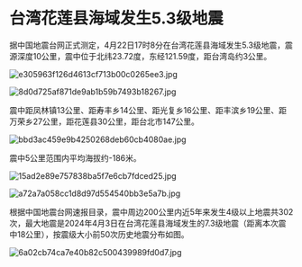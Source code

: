 # 台湾花莲县海域发生5.3级地震

据中国地震台网正式测定，4月22日17时8分在台湾花莲县海域发生5.3级地震，震源深度10公里，震中位于北纬23.72度，东经121.59度，距台湾岛约3公里。

![e305963f126d4613cf713b00c0265ee3.jpg](https://raw.githubusercontent.com/qqhsx/qqnews_image/main/2024/04/22/台湾花莲县海域发生5.3级地震/e305963f126d4613cf713b00c0265ee3.jpg)

![8d0d725af871de9ab1b59b7493b18267.jpg](https://raw.githubusercontent.com/qqhsx/qqnews_image/main/2024/04/22/台湾花莲县海域发生5.3级地震/8d0d725af871de9ab1b59b7493b18267.jpg)

震中距凤林镇13公里、距寿丰乡14公里、距光复乡16公里、距丰滨乡19公里、距万荣乡27公里，距花莲县30公里，距台北市147公里。

![bbd3ac459e9b4250268deb60cb4080ae.jpg](https://raw.githubusercontent.com/qqhsx/qqnews_image/main/2024/04/22/台湾花莲县海域发生5.3级地震/bbd3ac459e9b4250268deb60cb4080ae.jpg)

震中5公里范围内平均海拔约-186米。

![15ad2e89e757838ba5f7e6cb7fdced25.jpg](https://raw.githubusercontent.com/qqhsx/qqnews_image/main/2024/04/22/台湾花莲县海域发生5.3级地震/15ad2e89e757838ba5f7e6cb7fdced25.jpg)

![a72a7a058cc1d8d97d554540bb3e5a7b.jpg](https://raw.githubusercontent.com/qqhsx/qqnews_image/main/2024/04/22/台湾花莲县海域发生5.3级地震/a72a7a058cc1d8d97d554540bb3e5a7b.jpg)

根据中国地震台网速报目录，震中周边200公里内近5年来发生4级以上地震共302次，最大地震是2024年4月3日在台湾花莲县海域发生的7.3级地震（距离本次震中18公里），按震级大小前50次历史地震分布如图。

![6a02cb74ca7e40b82c500439989fd0d7.jpg](https://raw.githubusercontent.com/qqhsx/qqnews_image/main/2024/04/22/台湾花莲县海域发生5.3级地震/6a02cb74ca7e40b82c500439989fd0d7.jpg)

